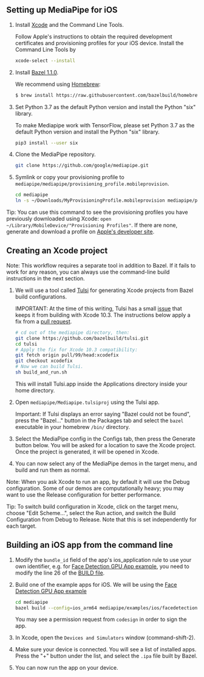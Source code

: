 ## Setting up MediaPipe for iOS

1.  Install [Xcode](https://developer.apple.com/xcode/) and the Command Line
    Tools.

    Follow Apple's instructions to obtain the required development certificates
    and provisioning profiles for your iOS device. Install the Command Line
    Tools by

    ```bash
    xcode-select --install
    ```

2.  Install [Bazel 1.1.0](https://bazel.build/).

    We recommend using [Homebrew](https://brew.sh/):

    ```bash
    $ brew install https://raw.githubusercontent.com/bazelbuild/homebrew-tap/f8a0fa981bcb1784a0d0823e14867b844e94fb3d/Formula/bazel.rb
    ```

3.  Set Python 3.7 as the default Python version and install the Python "six"
    library.

    To make Mediapipe work with TensorFlow, please set Python 3.7 as the default
    Python version and install the Python "six" library.

    ```bash
    pip3 install --user six
    ```

4.  Clone the MediaPipe repository.

    ```bash
    git clone https://github.com/google/mediapipe.git
    ```

5.  Symlink or copy your provisioning profile to
    `mediapipe/mediapipe/provisioning_profile.mobileprovision`.

    ```bash
    cd mediapipe
    ln -s ~/Downloads/MyProvisioningProfile.mobileprovision mediapipe/provisioning_profile.mobileprovision
    ```

Tip: You can use this command to see the provisioning profiles you have
previously downloaded using Xcode: `open ~/Library/MobileDevice/"Provisioning Profiles"`.
If there are none, generate and download a profile on [Apple's developer site](https://developer.apple.com/account/resources/).

## Creating an Xcode project

Note: This workflow requires a separate tool in addition to Bazel. If it fails
to work for any reason, you can always use the command-line build instructions
in the next section.

1.  We will use a tool called [Tulsi](https://tulsi.bazel.build/) for generating Xcode projects from Bazel
    build configurations.

    IMPORTANT: At the time of this writing, Tulsi has a small [issue](https://github.com/bazelbuild/tulsi/issues/98)
    that keeps it from building with Xcode 10.3. The instructions below apply a
    fix from a [pull request](https://github.com/bazelbuild/tulsi/pull/99).

    ```bash
    # cd out of the mediapipe directory, then:
    git clone https://github.com/bazelbuild/tulsi.git
    cd tulsi
    # Apply the fix for Xcode 10.3 compatibility:
    git fetch origin pull/99/head:xcodefix
    git checkout xcodefix
    # Now we can build Tulsi.
    sh build_and_run.sh
    ```

    This will install Tulsi.app inside the Applications directory inside your
    home directory.

2.  Open `mediapipe/Mediapipe.tulsiproj` using the Tulsi app.

    Important: If Tulsi displays an error saying "Bazel could not be found",
    press the "Bazel..." button in the Packages tab and select the `bazel`
    executable in your homebrew `/bin/` directory.

3.  Select the MediaPipe config in the Configs tab, then press the Generate
    button below. You will be asked for a location to save the Xcode project.
    Once the project is generated, it will be opened in Xcode.

4.  You can now select any of the MediaPipe demos in the target menu, and build
    and run them as normal.

Note: When you ask Xcode to run an app, by default it will use the Debug
configuration. Some of our demos are computationally heavy; you may want to use
the Release configuration for better performance.

Tip: To switch build configuration in Xcode, click on the target menu, choose
"Edit Scheme...", select the Run action, and switch the Build Configuration from
Debug to Release. Note that this is set independently for each target.

## Building an iOS app from the command line

1.  Modify the `bundle_id` field of the app's ios_application rule to use your own identifier, e.g. for [Face Detection GPU App example](./face_detection_mobile_gpu.md), you need to modify the line 26 of the [BUILD file](https://github.com/google/mediapipe/blob/master/mediapipe/examples/ios/facedetectiongpu/BUILD).

2.  Build one of the example apps for iOS. We will be using the
    [Face Detection GPU App example](./face_detection_mobile_gpu.md)

    ```bash
    cd mediapipe
    bazel build --config=ios_arm64 mediapipe/examples/ios/facedetectiongpu:FaceDetectionGpuApp
    ```

    You may see a permission request from `codesign` in order to sign the app.

3.  In Xcode, open the `Devices and Simulators` window (command-shift-2).

4.  Make sure your device is connected. You will see a list of installed apps.
    Press the "+" button under the list, and select the `.ipa` file built by
    Bazel.

5.  You can now run the app on your device.
